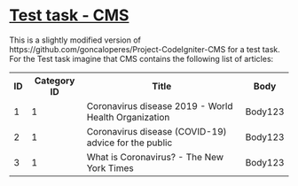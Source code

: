 # [Test task - CMS](https://github.com/goncaloperes/Project-CodeIgniter-CMS)


<p>
This is a slightly modified version of https://github.com/goncaloperes/Project-CodeIgniter-CMS for a test task. 
  <br>For the Test task imagine that CMS contains the following list of articles:
  
  <table>
    <tr>
    <th>ID</th>
    <th>Category ID</th>
    <th>Title</th>
    <th>Body</th>
    </tr>
  <tr>
    <td>1</td>
    <td>1</td>
    <td>Coronavirus disease 2019 - World Health Organization</td>
    <td>Body123</td>
  </tr>
  <tr>
    <td>2</td>
    <td>1</td>
    <td>Coronavirus disease (COVID-19) advice for the public</td>
    <td>Body123</td>
  </tr>
  <tr>
    <td>3</td>
    <td>1</td>
    <td>What is Coronavirus? - The New York Times</td>
    <td>Body123</td>
  </tr>
  </table>

</p>

